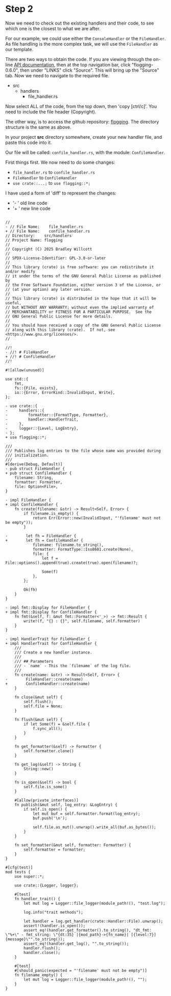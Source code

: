 # Step 2

Now we need to check out the existing handlers and their code, to see which one is the closest to what we are after.

For our example, we could use either the `ConsoleHandler` or the `FileHandler`.
As file handling is the more complex task, we will use the `FileHandler` as our template.

There are two ways to obtain the code. If you are viewing through the on-line [API documentation], then at the top navigation bar, click "flogging-0.6.0", then under "LINKS" click "Source". This will bring up the "Source" tab. Now we need to navigate to the required file.

- src
  - handlers
    - file_handler.rs

Now select ALL of the code, from the top down, then 'copy [ctrl/c]'. You need to include the file header (Copyright).

The other way, is to access the github repository: [flogging]. The directory structure is the same as above.

In your project **src** directory somewhere, create your new handler file, and paste this code into it.

Our file will be called: `confile_handler.rs`, with the module: `ConfileHandler`.

First things first. We now need to do some changes:

- `file_handler.rs` to `confile_handler.rs`
- `FileHandler` to `ConfileHandler`
- `use crate::...;` to `use flogging::*;`

I have used a form of 'diff' to represent the changes:

- '- ' old line code
- '+ ' new line code

```rust, no_run

//
- // File Name:    file_handler.rs
+ // File Name:    confile_handler.rs
// Directory:    src/handlers
// Project Name: flogging
//
// Copyright (C) 2025 Bradley Willcott
//
// SPDX-License-Identifier: GPL-3.0-or-later
//
// This library (crate) is free software: you can redistribute it and/or modify
// it under the terms of the GNU General Public License as published by
// the Free Software Foundation, either version 3 of the License, or
// (at your option) any later version.
//
// This library (crate) is distributed in the hope that it will be useful,
// but WITHOUT ANY WARRANTY; without even the implied warranty of
// MERCHANTABILITY or FITNESS FOR A PARTICULAR PURPOSE.  See the
// GNU General Public License for more details.
//
// You should have received a copy of the GNU General Public License
// along with this library (crate).  If not, see <https://www.gnu.org/licenses/>.
//

//!
- //! # FileHandler
+ //! # ConfileHandler
//!

#![allow(unused)]

use std::{
    fmt,
    fs::{File, exists},
    io::{Error, ErrorKind::InvalidInput, Write},
};

- use crate::{
-     handlers::{
-         formatter::{FormatType, Formatter},
-         handler::HandlerTrait,
-     },
-     logger::{Level, LogEntry},
- };
+ use flogging::*;

///
/// Publishes log entries to the file whose name was provided during
/// initialization.
///
#[derive(Debug, Default)]
- pub struct FileHandler {
+ pub struct ConfileHandler {
    filename: String,
    formatter: Formatter,
    file: Option<File>,
}

- impl FileHandler {
+ impl ConfileHandler {
    fn create(filename: &str) -> Result<Self, Error> {
        if filename.is_empty() {
            return Err(Error::new(InvalidInput, "'filename' must not be empty"));
        }

-        let fh = FileHandler {
+        let fh = ConfileHandler {
            filename: filename.to_string(),
            formatter: FormatType::Iso8601.create(None),
            file: {
                let f = File::options().append(true).create(true).open(filename)?;

                Some(f)
            },
        };

        Ok(fh)
    }
}

- impl fmt::Display for FileHandler {
+ impl fmt::Display for ConfileHandler {
    fn fmt(&self, f: &mut fmt::Formatter<'_>) -> fmt::Result {
        write!(f, "{} : {}", self.filename, self.formatter)
    }
}

- impl HandlerTrait for FileHandler {
+ impl HandlerTrait for ConfileHandler {
    ///
    /// Create a new handler instance.
    ///
    /// ## Parameters
    /// - `name` - This the `filename` of the log file.
    ///
    fn create(name: &str) -> Result<Self, Error> {
-        FileHandler::create(name)
+        ConfileHandler::create(name)
    }

    fn close(&mut self) {
        self.flush();
        self.file = None;
    }

    fn flush(&mut self) {
        if let Some(f) = &self.file {
            f.sync_all();
        }
    }

    fn get_formatter(&self) -> Formatter {
        self.formatter.clone()
    }

    fn get_log(&self) -> String {
        String::new()
    }

    fn is_open(&self) -> bool {
        self.file.is_some()
    }

    #[allow(private_interfaces)]
    fn publish(&mut self, log_entry: &LogEntry) {
        if self.is_open() {
            let mut buf = self.formatter.format(log_entry);
            buf.push('\n');

            self.file.as_mut().unwrap().write_all(buf.as_bytes());
        }
    }

    fn set_formatter(&mut self, formatter: Formatter) {
        self.formatter = formatter;
    }
}

#[cfg(test)]
mod tests {
    use super::*;

    use crate::{Logger, logger};

    #[test]
    fn handler_trait() {
        let mut log = Logger::file_logger(module_path!(), "test.log");

        log.info("trait methods");

        let handler = log.get_handler(crate::Handler::File).unwrap();
        assert!(handler.is_open());
        assert_eq!(handler.get_formatter().to_string(), "dt_fmt: \"%+\" - fmt_string: \"{dt:35} |{mod_path}->{fn_name}| [{level:7}] {message}\"".to_string());
        assert_eq!(handler.get_log(), "".to_string());
        handler.flush();
        handler.close();
    }

    #[test]
    #[should_panic(expected = "'filename' must not be empty")]
    fn filename_empty() {
        let mut log = Logger::file_logger(module_path!(), "");
    }
}
```

[API documentation]: https://docs.rs/flogging/latest/flogging/index.html
[flogging]: https://github.com/bewillcott/flogging
